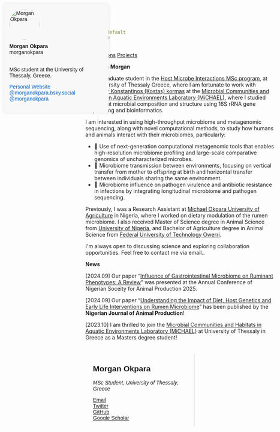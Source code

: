 ```yaml
---
layout: default
title: MO
---
```

[Publications](publications.md)                    [Projects](projects.md)

<style>
#profile-box {
  position: fixed;
  top: 10px;
  left: 10px;
  max-width: 250px;
  font-family: Arial, sans-serif;
  background: #f8f8f8;
  padding: 15px;
  border-radius: 8px;
  box-shadow: 0 0 8px rgba(0,0,0,0.1);
  z-index: 1000;
}
#profile-box img {
  width: 80px;
  height: 80px;
  border-radius: 50%;
  display: block;
  margin-bottom: 10px;
}
#profile-box a {
  color: #0366d6;
  text-decoration: none;
}
#profile-box a:hover {
  text-decoration: underline;
}
</style>

<div id="profile-box">
  <img src="https://github.com/morganokpara.png" alt="Morgan Okpara" />
  <strong>Morgan Okpara</strong><br>
  <span>morganokpara</span><br><br>

  MSc student at the University of Thessaly, Greece.<br>
  
  <a href="https://sites.google.com/site/kkormas/" target="_blank">Personal Website</a><br>
  <a href="https://bsky.app/profile/morganokpara.bsky.social" target="_blank">@morganokpara.bsky.social</a><br>
  <a href="https://bsky.app/profile/morganokpara" target="_blank">@morganokpara</a>
</div>

**Hello, I’m Morgan**

I am a graduate student in the [Host Microbe Interactions MSc program](https://hosmic.uth.gr), at the University of                        Thessaly Greece, where I am fortunate to work with [Professor Konstantinos (Kostas) kormas](http://diae.uth.gr/Home/ViewProfile?link=kormas-konstantinos-kathigitis-dr_5) at the [Microbial Communities and Habitats in Aquatic  Environments Laboratory (MiCHAEL)](https://sites.google.com/site/kkormas), where I studied bovine gut microbial composition and structure using 16S rRNA gene sequencing and bioinformatics.

I am interested in using high-throughput microbiome and metagenomic sequencing, along with novel computational methods, to study how humans and animals interact with their microbiomes, particularly:
- 🧬 Use of next-generation computational metagenomic tools that enables high-resolution microbiome profiling and large-scale comparative genomics of uncharacterized microbes.  
- 👶 Microbiome transmission between environments, focusing on vertical transfer from mother to offspring at birth and horizontal transfer between individuals sharing the same environment. 
- 🦠 Microbiome influence on pathogen virulence and antibiotic resistance in infections by integrating longitudinal microbiome and pathogen sequencing.  

Previously, I was a Research Assistant at [Michael Okpara University of Agriculture](https://mouau.edu.ng) in Nigeria, where I worked on dietary modulation of the rumen microbiome. I also received Master of Science degree in Animal Science from [University of Nigeria](https://www.unn.edu.ng), and Bachelor of Agriculture degree in Animal Science from [Federal University of Technology Owerri](https://futo.edu.ng).

I'm always open to discussing science and exploring collaboration opportunities. Feel free to contact me via email..

**News**

[2024.09] Our paper “[Influence of Gastrointestinal Microbiome on Ruminant Phenotypes: A Review](https://njap.org.ng/index.php/njap/article/view/8779/7070)” was presented at the Annual Conference of Nigerian Soceity for Animal Production 2025.

[2024.09] Our paper “[Understanding the Impact of Diet, Host Genetics and Early Life Interventions on Rumen Microbiome](https://njap.org.ng/index.php/njap/article/view/7354)” has been published by the **Nigerian Journal of Animal Production**!

[2023.10] I am thrilled to join the [Microbial Communities and Habitats in Aquatic  Environments Laboratory (MiCHAEL)](https://sites.google.com/site/kkormas) at University of Thessaly in Greece as a Masters degree student!

<div style="display: flex; max-width: 1000px; margin: auto; padding: 20px; font-family: sans-serif;">

  <!-- Left Sidebar -->
  <div style="width: 250px; flex-shrink: 0; padding-right: 20px; border-right: 1px solid #ccc;">
    <h2>Morgan Okpara</h2>
    <p><em>MSc Student, University of Thessaly, Greece</em></p>
    <ul style="list-style: none; padding-left: 0;">
      <li><a href="mailto:your.email@example.com">Email</a></li>
      <li><a href="https://twitter.com/YOUR_HANDLE">Twitter</a></li>
      <li><a href="https://github.com/morganokpara">GitHub</a></li>
      <li><a href="https://scholar.google.com/citations?user=YOUR_ID">Google Scholar</a></li>
    </ul>
  </div>

